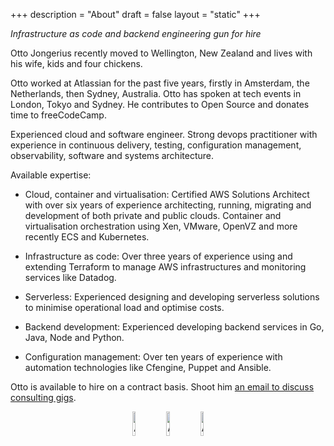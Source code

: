 +++
description = "About"
draft = false
layout = "static"
+++

_Infrastructure as code and backend engineering gun for hire_

Otto Jongerius recently moved to Wellington, New Zealand and lives with his wife, kids and four chickens.

Otto worked at Atlassian for the past five years, firstly in Amsterdam, the Netherlands, then Sydney, Australia. Otto has spoken at tech events in London, Tokyo and Sydney. He contributes to Open Source and donates time to freeCodeCamp.

Experienced cloud and software engineer. Strong devops practitioner with experience in continuous delivery, testing, configuration management, observability, software and systems architecture.


Available expertise:

* Cloud, container and virtualisation: Certified AWS Solutions Architect with over six years of experience architecting, running, migrating and development of both private and public clouds. Container and virtualisation orchestration using Xen, VMware, OpenVZ and more recently ECS and Kubernetes.

* Infrastructure as code: Over three years of experience using and extending Terraform to manage AWS infrastructures and monitoring services like Datadog.

* Serverless: Experienced designing and developing serverless solutions to minimise operational load and optimise costs.

* Backend development: Experienced developing backend services in Go, Java, Node and Python.

* Configuration management: Over ten years of experience with automation technologies like Cfengine, Puppet and Ansible.


Otto is available to hire on a contract basis. Shoot him <a href="mailto:hello@jongerius.solutions">an email to discuss consulting gigs</a>.

<center>
<a target="_blank" href="https://www.certmetrics.com/amazon/public/badge.aspx?i=3&t=c&d=2019-02-05&ci=AWS00679194"><img style="width: 10%; height: 10%" src="./aws-sysops-assoc.png" alt="AWS Certified - SysOps Administrator Associate"></a>
<a target="_blank" href="https://www.certmetrics.com/amazon/public/badge.aspx?i=1&t=c&d=2019-01-09&ci=AWS00679194"><img style="width: 10%; height: 10%" src="./aws-saa.png" alt="AWS Certified - Solutions Architect Associate"></a>
<a target="_blank" href="https://www.certmetrics.com/amazon/public/badge.aspx?i=2&t=c&d=2018-12-05&ci=AWS00679194"><img style="width: 10%; height: 10%" src="./aws-da.png" alt="AWS Certified - Developer Associate"></a>
</center>
